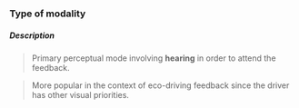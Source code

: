 ### Type of modality

##### Description
> Primary perceptual mode involving **hearing** in order to attend the feedback.

> More popular in the context of eco-driving feedback since the driver has other visual priorities.
